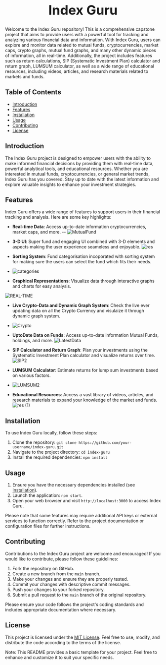  <h1 style="font-size: 42px;" align="center"> Index Guru </h1>


Welcome to the Index Guru repository! This is a comprehensive capstone project that aims to provide users with a powerful tool for tracking and analyzing various financial data and information. With Index Guru, users can explore and monitor data related to mutual funds, cryptocurrencies, market caps, crypto graphs, mutual fund graphs, and many other dynamic pieces of information, all in real-time. Additionally, the project includes features such as return calculations, SIP (Systematic Investment Plan) calculator and return graph, LUMSUM calculator, as well as a wide range of educational resources, including videos, articles, and research materials related to markets and funds.

## Table of Contents
- [Introduction](#introduction)
- [Features](#features)
- [Installation](#installation)
- [Usage](#Usage)
- [Contributing](#Contributing)
- [License](#License)



## Introduction
The Index Guru project is designed to empower users with the ability to make informed financial decisions by providing them with real-time data, powerful analytical tools, and educational resources. Whether you are interested in mutual funds, cryptocurrencies, or general market trends, Index Guru has you covered. Stay up to date with the latest information and explore valuable insights to enhance your investment strategies.


## Features
Index Guru offers a wide range of features to support users in their financial tracking and analysis. Here are some key highlights:

- **Real-time Data**: Access up-to-date information cryptocurrencies, market caps, and more.
-- ![MutualFund](https://github.com/AnjaniKumar1515/IndexGuru/assets/113346374/d1d553cc-1ece-4911-bbc5-2d6a1e830113)

- **3-D UI**: Super fund and engaging UI combined with 3-D elements and aspects making the user experience seameless and enjoyable.
![res](https://github.com/AnjaniKumar1515/IndexGuru/assets/113346374/acf39b3e-d39d-4784-b771-bbddac9caabb)

- **Sorting System**: Fund categorisation incoporated with sorting system for making sure the users can select the fund which fits their needs. 
- ![categories](https://github.com/AnjaniKumar1515/IndexGuru/assets/113346374/85f2cef1-29a6-417e-aeea-3439cd1eadad)


- **Graphical Representations**: Visualize data through interactive graphs and charts for easy analysis.

![REAL-TIME](https://github.com/AnjaniKumar1515/IndexGuru/assets/113346374/cdc15c87-6277-43a6-b9ad-83d872742012)

- **Live Crypto-Data and Dynamic Graph System**: Check the live ever updating data on all the Crypto Currency and visulaize it through dynamic graph system.
- ![Crypto](https://github.com/AnjaniKumar1515/IndexGuru/assets/113346374/5e4cf3c3-9874-4cee-afa2-74974b65fb32)


- **UptoDate Data on Funds**: Access up-to-date information Mutual Funds, holdings, and more.
![LatestData](https://github.com/AnjaniKumar1515/IndexGuru/assets/113346374/619c299c-a745-4522-a08a-a19cf821cd62)

- **SIP Calculator and Return Graph**: Plan your investments using the Systematic Investment Plan calculator and visualize returns over time.
![SIP2](https://github.com/AnjaniKumar1515/IndexGuru/assets/113346374/30d6f1e1-e53a-48eb-ad98-6fffba0e07ab)

- **LUMSUM Calculator**: Estimate returns for lump sum investments based on various factors.
- ![LUMSUM2](https://github.com/AnjaniKumar1515/IndexGuru/assets/113346374/90c0387d-edb6-4c2a-9c2b-6f8852180262)

- **Educational Resources**: Access a vast library of videos, articles, and research materials to expand your knowledge of the market and funds.
![res (1)](https://github.com/AnjaniKumar1515/IndexGuru/assets/113346374/967bc875-540c-48d0-b923-55067ac7ca76)



## Installation
To use Index Guru locally, follow these steps:

1. Clone the repository: `git clone https://github.com/your-username/index-guru.git`
2. Navigate to the project directory: `cd index-guru`
3. Install the required dependencies: `npm install`


## Usage
1. Ensure you have the necessary dependencies installed (see [Installation](#installation)).
2. Launch the application: `npm start`.
3. Open your web browser and visit `http://localhost:3000` to access Index Guru.

Please note that some features may require additional API keys or external services to function correctly. Refer to the project documentation or configuration files for further instructions.


## Contributing
Contributions to the Index Guru project are welcome and encouraged! If you would like to contribute, please follow these guidelines:

1. Fork the repository on GitHub.
2. Create a new branch from the `main` branch.
3. Make your changes and ensure they are properly tested.
4. Commit your changes with descriptive commit messages.
5. Push your changes to your forked repository.
6. Submit a pull request to the `main` branch of the original repository.

Please ensure your code follows the project's coding standards and includes appropriate documentation where necessary.


## License
This project is licensed under the [MIT License](LICENSE). Feel free to use, modify, and distribute the code according to the terms of the license.


Note: This README provides a basic template for your project. Feel free to enhance and customize it to suit your specific needs.
